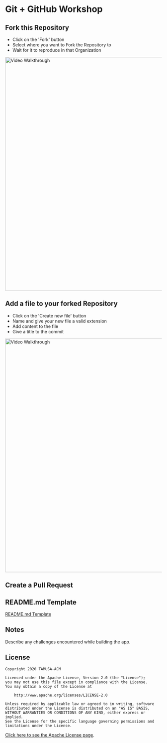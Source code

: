 # Git + GitHub Workshop

## Fork this Repository
* Click on the 'Fork' button
* Select where you want to Fork the Repository to
* Wait for it to reproduce in that Organization
<img src='https://recordit.co/QFCxj6Co23.gif' title='Video Walkthrough' width='750' alt='Video Walkthrough' />

## Add a file to your forked Repository
* Click on the 'Create new file' button
* Name and give your new file a valid extension
* Add content to the file
* Give a title to the commit
<img src='https://recordit.co/3U1aiuQU8A.gif' title='Video Walkthrough' width='750' alt='Video Walkthrough' />

## Create a Pull Request




## README.md Template

[README.md Template](https://hackmd.io/BP13m1m-RICcitnrwWarbQ?edit)

## Notes

Describe any challenges encountered while building the app.

## License 



    Copyright 2020 TAMUSA-ACM

    Licensed under the Apache License, Version 2.0 (the "License");
    you may not use this file except in compliance with the License.
    You may obtain a copy of the License at

        http://www.apache.org/licenses/LICENSE-2.0

    Unless required by applicable law or agreed to in writing, software
    distributed under the License is distributed on an "AS IS" BASIS,
    WITHOUT WARRANTIES OR CONDITIONS OF ANY KIND, either express or implied.
    See the License for the specific language governing permissions and
    limitations under the License.

[Click here to see the Apache License page](https://www.apache.org/licenses/LICENSE-2.0).
